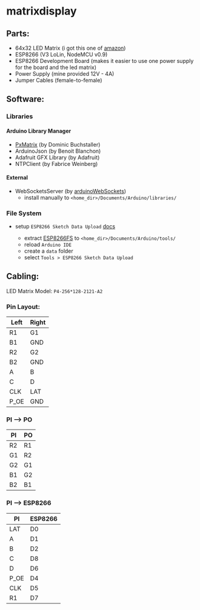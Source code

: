 # matrixdisplay

## Parts:

- 64x32 LED Matrix (i got this one of [amazon](https://www.amazon.de/gp/product/B06XDQYV7V))
- ESP8266 (V3 LoLin, NodeMCU v0.9)
- ESP8266 Development Board (makes it easier to use one power supply for the board and the led matrix)
- Power Supply (mine provided 12V - 4A)
- Jumper Cables (female-to-female)

## Software:

### Libraries

#### Arduino Library Manager

- [PxMatrix](https://github.com/2dom/PxMatrix) (by Dominic Buchstaller)
- ArduinoJson (by Benoit Blanchon)
- Adafruit GFX Library (by Adafruit)
- NTPClient (by Fabrice Weinberg)

#### External

- WebSocketsServer (by [arduinoWebSockets](https://github.com/Links2004/arduinoWebSockets))
  - install manually to `<home_dir>/Documents/Arduino/libraries/`

### File System

- setup `ESP8266 Sketch Data Upload` [docs](https://arduino-esp8266.readthedocs.io/en/latest/filesystem.html#uploading-files-to-file-system)

  - extract [ESP8266FS](https://github.com/esp8266/arduino-esp8266fs-plugin/releases/download/0.5.0/ESP8266FS-0.5.0.zip) to `<home_dir>/Documents/Arduino/tools/`
  - reload `Arduino IDE`
  - create a `data` folder
  - select `Tools > ESP8266 Sketch Data Upload`

## Cabling:

LED Matrix Model: `P4-256*128-2121-A2`

### Pin Layout:

| Left | Right |
| ---- | ----- |
| R1   | G1    |
| B1   | GND   |
| R2   | G2    |
| B2   | GND   |
| A    | B     |
| C    | D     |
| CLK  | LAT   |
| P_OE | GND   |

### PI --> PO

| PI  | PO  |
| --- | --- |
| R2  | R1  |
| G1  | R2  |
| G2  | G1  |
| B1  | G2  |
| B2  | B1  |

### PI --> ESP8266

| PI   | ESP8266 |
| ---- | ------- |
| LAT  | D0      |
| A    | D1      |
| B    | D2      |
| C    | D8      |
| D    | D6      |
| P_OE | D4      |
| CLK  | D5      |
| R1   | D7      |
